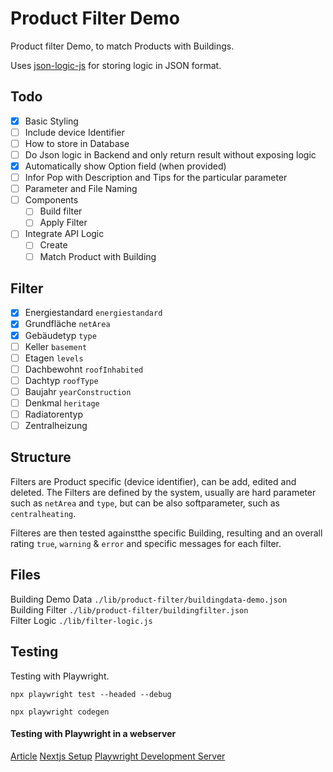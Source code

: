 # Product Filter Demo
Product filter Demo, to match Products with Buildings.

Uses [json-logic-js](https://github.com/jwadhams/json-logic-js) for storing logic in JSON format.

## Todo
- [x] Basic Styling
- [ ] Include device Identifier
- [ ] How to store in Database
- [ ] Do Json logic in Backend and only return result without exposing logic
- [x] Automatically show Option field (when provided)
- [ ] Infor Pop with Description and Tips for the particular parameter
- [ ] Parameter and File Naming
- [ ] Components
  - [ ] Build filter
  - [ ] Apply Filter
- [ ] Integrate API Logic
  - [ ] Create
  - [ ] Match Product with Building 

## Filter
- [x] Energiestandard `energiestandard`
- [x] Grundfläche `netArea`
- [x] Gebäudetyp `type`
- [ ] Keller `basement`
- [ ] Etagen `levels`
- [ ] Dachbewohnt `roofInhabited`
- [ ] Dachtyp `roofType`
- [ ] Baujahr `yearConstruction`
- [ ] Denkmal `heritage`
- [ ] Radiatorentyp
- [ ] Zentralheizung

## Structure

Filters are Product specific (device identifier), can be add, edited and deleted. The Filters are defined by the system, usually are hard parameter such as `netArea` and `type`, but can be also softparameter, such as `centralheating`.

Filteres are then tested againstthe specific Building, resulting and an overall rating `true`, `warning` & `error` and specific messages for each filter.

## Files
Building Demo Data `./lib/product-filter/buildingdata-demo.json` <br>
Building Filter `./lib/product-filter/buildingfilter.json` <br>
Filter Logic `./lib/filter-logic.js`

## Testing
Testing with Playwright.

`npx playwright test --headed --debug`

`npx playwright codegen`

#### Testing with Playwright in a webserver
[Article](https://github.com/dferber90/nextjs-playwright-example/tree/completed-setup)
[Nextjs Setup](https://github.com/vercel/next.js/tree/canary/examples/with-playwright)
[Playwright Development Server](https://playwright.dev/docs/test-advanced#launching-a-development-web-server-during-the-tests)